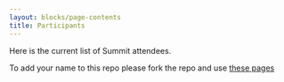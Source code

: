 ```yaml
---
layout: blocks/page-contents
title: Participants
---
```



Here is the current list of Summit attendees.

To add your name to this repo please fork the repo and use [these pages](https://github.com/OWASP/owasp-summit-2017/tree/master/Participants)